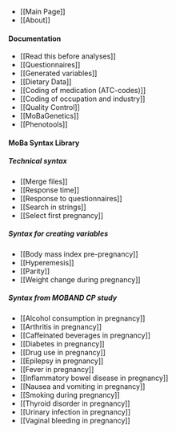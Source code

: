 * [[Main Page]]
* [[About]]

#### Documentation
* [[Read this before analyses]]
* [[Questionnaires]]
* [[Generated variables]]
* [[Dietary Data]]
* [[Coding of medication (ATC-codes)]]
* [[Coding of occupation and industry]]
* [[Quality Control]]
* [[MoBaGenetics]]
* [[Phenotools]]

#### MoBa Syntax Library

##### Technical syntax
* [[Merge files]]
* [[Response time]]
* [[Response to questionnaires]]
* [[Search in strings]]
* [[Select first pregnancy]]

##### Syntax for creating variables
* [[Body mass index pre-pregnancy]]
* [[Hyperemesis]]
* [[Parity]]
* [[Weight change during pregnancy]]

##### Syntax from MOBAND CP study
* [[Alcohol consumption in pregnancy]]
* [[Arthritis in pregnancy]]
* [[Caffeinated beverages in pregnancy]]
* [[Diabetes in pregnancy]]
* [[Drug use in pregnancy]]
* [[Epilepsy in pregnancy]]
* [[Fever in pregnancy]]
* [[Inflammatory bowel disease in pregnancy]]
* [[Nausea and vomiting in pregnancy]]
* [[Smoking during pregnancy]]
* [[Thyroid disorder in pregnancy]]
* [[Urinary infection in pregnancy]]
* [[Vaginal bleeding in pregnancy]]





